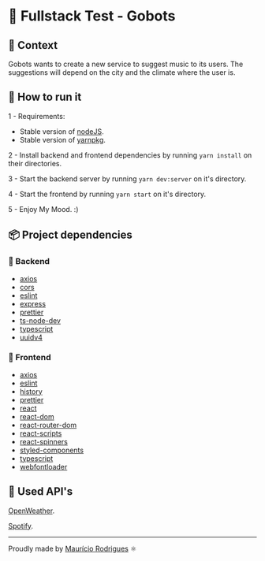 # 🤖 **Fullstack Test - Gobots**

## 📑 Context

Gobots wants to create a new service to suggest music to its users. The suggestions will depend on the city and the climate where the user is.

## 🏃 How to run it

1 - Requirements:

* Stable version of [nodeJS](https://nodejs.org/en/).
* Stable version of [yarnpkg](https://yarnpkg.com/).

2 - Install backend and frontend dependencies by running `yarn install` on their directories.

3 - Start the backend server by running `yarn dev:server` on it's directory.

4 - Start the frontend by running `yarn start` on it's directory.

5 - Enjoy My Mood. :)

## 📦 Project dependencies

### 🔧 Backend

* [axios](https://github.com/axios/axios)
* [cors](https://expressjs.com/en/resources/middleware/cors.html)
* [eslint](https://eslint.org/)
* [express](https://expressjs.com/pt-br/)
* [prettier](https://prettier.io/)
* [ts-node-dev](https://github.com/whitecolor/ts-node-dev)
* [typescript](https://www.typescriptlang.org/)
* [uuidv4](https://github.com/thenativeweb/uuidv4)

### 💅 Frontend

* [axios](https://github.com/axios/axios)
* [eslint](https://eslint.org/)
* [history](https://github.com/ReactTraining/history)
* [prettier](https://prettier.io/)
* [react](https://github.com/facebook/react)
* [react-dom](https://pt-br.reactjs.org/docs/react-dom.html)
* [react-router-dom](https://reacttraining.com/react-router/web/guides/quick-start)
* [react-scripts](https://www.npmjs.com/package/react-scripts)
* [react-spinners](https://reacttraining.com/react-router/web/guides/quick-start)
* [styled-components](https://styled-components.com/)
* [typescript](https://www.typescriptlang.org/)
* [webfontloader](https://github.com/typekit/webfontloader)

## 🌟 Used API's

[OpenWeather](https://openweathermap.org/).

[Spotify](https://developer.spotify.com/).

--------------------



Proudly made by [Maurício Rodrigues](https://mrodrigs.github.io/) ⚛️
